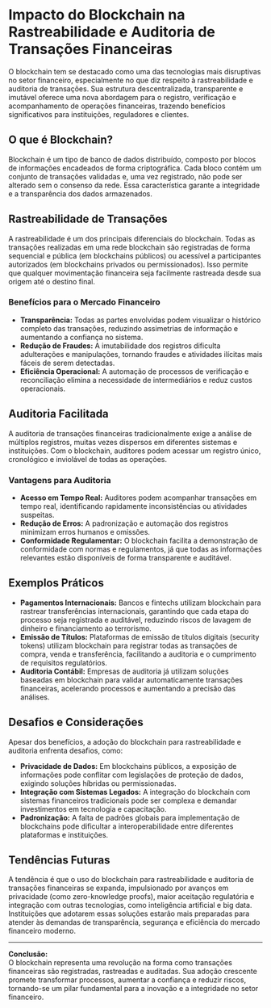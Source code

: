 # Impacto do Blockchain na Rastreabilidade e Auditoria de Transações Financeiras

O blockchain tem se destacado como uma das tecnologias mais disruptivas no setor financeiro, especialmente no que diz respeito à rastreabilidade e auditoria de transações. Sua estrutura descentralizada, transparente e imutável oferece uma nova abordagem para o registro, verificação e acompanhamento de operações financeiras, trazendo benefícios significativos para instituições, reguladores e clientes.

## O que é Blockchain?

Blockchain é um tipo de banco de dados distribuído, composto por blocos de informações encadeados de forma criptográfica. Cada bloco contém um conjunto de transações validadas e, uma vez registrado, não pode ser alterado sem o consenso da rede. Essa característica garante a integridade e a transparência dos dados armazenados.

## Rastreabilidade de Transações

A rastreabilidade é um dos principais diferenciais do blockchain. Todas as transações realizadas em uma rede blockchain são registradas de forma sequencial e pública (em blockchains públicos) ou acessível a participantes autorizados (em blockchains privados ou permissionados). Isso permite que qualquer movimentação financeira seja facilmente rastreada desde sua origem até o destino final.

### Benefícios para o Mercado Financeiro

- **Transparência:** Todas as partes envolvidas podem visualizar o histórico completo das transações, reduzindo assimetrias de informação e aumentando a confiança no sistema.
- **Redução de Fraudes:** A imutabilidade dos registros dificulta adulterações e manipulações, tornando fraudes e atividades ilícitas mais fáceis de serem detectadas.
- **Eficiência Operacional:** A automação de processos de verificação e reconciliação elimina a necessidade de intermediários e reduz custos operacionais.

## Auditoria Facilitada

A auditoria de transações financeiras tradicionalmente exige a análise de múltiplos registros, muitas vezes dispersos em diferentes sistemas e instituições. Com o blockchain, auditores podem acessar um registro único, cronológico e inviolável de todas as operações.

### Vantagens para Auditoria

- **Acesso em Tempo Real:** Auditores podem acompanhar transações em tempo real, identificando rapidamente inconsistências ou atividades suspeitas.
- **Redução de Erros:** A padronização e automação dos registros minimizam erros humanos e omissões.
- **Conformidade Regulamentar:** O blockchain facilita a demonstração de conformidade com normas e regulamentos, já que todas as informações relevantes estão disponíveis de forma transparente e auditável.

## Exemplos Práticos

- **Pagamentos Internacionais:** Bancos e fintechs utilizam blockchain para rastrear transferências internacionais, garantindo que cada etapa do processo seja registrada e auditável, reduzindo riscos de lavagem de dinheiro e financiamento ao terrorismo.
- **Emissão de Títulos:** Plataformas de emissão de títulos digitais (security tokens) utilizam blockchain para registrar todas as transações de compra, venda e transferência, facilitando a auditoria e o cumprimento de requisitos regulatórios.
- **Auditoria Contábil:** Empresas de auditoria já utilizam soluções baseadas em blockchain para validar automaticamente transações financeiras, acelerando processos e aumentando a precisão das análises.

## Desafios e Considerações

Apesar dos benefícios, a adoção do blockchain para rastreabilidade e auditoria enfrenta desafios, como:

- **Privacidade de Dados:** Em blockchains públicos, a exposição de informações pode conflitar com legislações de proteção de dados, exigindo soluções híbridas ou permissionadas.
- **Integração com Sistemas Legados:** A integração do blockchain com sistemas financeiros tradicionais pode ser complexa e demandar investimentos em tecnologia e capacitação.
- **Padronização:** A falta de padrões globais para implementação de blockchains pode dificultar a interoperabilidade entre diferentes plataformas e instituições.

## Tendências Futuras

A tendência é que o uso do blockchain para rastreabilidade e auditoria de transações financeiras se expanda, impulsionado por avanços em privacidade (como zero-knowledge proofs), maior aceitação regulatória e integração com outras tecnologias, como inteligência artificial e big data. Instituições que adotarem essas soluções estarão mais preparadas para atender às demandas de transparência, segurança e eficiência do mercado financeiro moderno.

---

**Conclusão:**  
O blockchain representa uma revolução na forma como transações financeiras são registradas, rastreadas e auditadas. Sua adoção crescente promete transformar processos, aumentar a confiança e reduzir riscos, tornando-se um pilar fundamental para a inovação e a integridade no setor financeiro.
